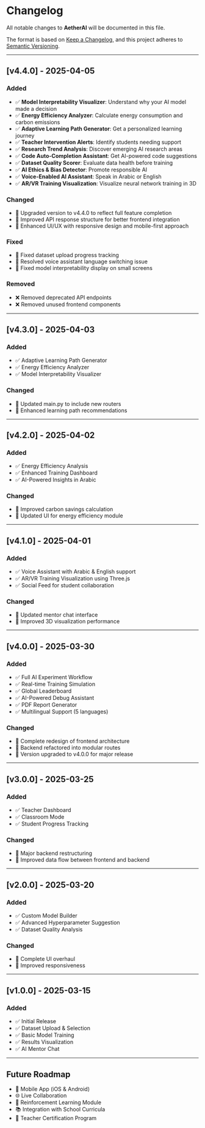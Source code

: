 # Changelog

All notable changes to **AetherAI** will be documented in this file.

The format is based on [Keep a Changelog](https://keepachangelog.com/en/1.0.0/), and this project adheres to [Semantic Versioning](https://semver.org/spec/v2.0.0.html).

---

## [v4.4.0] - 2025-04-05

### Added
- ✅ **Model Interpretability Visualizer**: Understand why your AI model made a decision
- ✅ **Energy Efficiency Analyzer**: Calculate energy consumption and carbon emissions
- ✅ **Adaptive Learning Path Generator**: Get a personalized learning journey
- ✅ **Teacher Intervention Alerts**: Identify students needing support
- ✅ **Research Trend Analysis**: Discover emerging AI research areas
- ✅ **Code Auto-Completion Assistant**: Get AI-powered code suggestions
- ✅ **Dataset Quality Scorer**: Evaluate data health before training
- ✅ **AI Ethics & Bias Detector**: Promote responsible AI
- ✅ **Voice-Enabled AI Assistant**: Speak in Arabic or English
- ✅ **AR/VR Training Visualization**: Visualize neural network training in 3D

### Changed
- 🔄 Upgraded version to v4.4.0 to reflect full feature completion
- 🔄 Improved API response structure for better frontend integration
- 🔄 Enhanced UI/UX with responsive design and mobile-first approach

### Fixed
- 🐛 Fixed dataset upload progress tracking
- 🐛 Resolved voice assistant language switching issue
- 🐛 Fixed model interpretability display on small screens

### Removed
- ❌ Removed deprecated API endpoints
- ❌ Removed unused frontend components

---

## [v4.3.0] - 2025-04-03

### Added
- ✅ Adaptive Learning Path Generator
- ✅ Energy Efficiency Analyzer
- ✅ Model Interpretability Visualizer

### Changed
- 🔄 Updated main.py to include new routers
- 🔄 Enhanced learning path recommendations

---

## [v4.2.0] - 2025-04-02

### Added
- ✅ Energy Efficiency Analysis
- ✅ Enhanced Training Dashboard
- ✅ AI-Powered Insights in Arabic

### Changed
- 🔄 Improved carbon savings calculation
- 🔄 Updated UI for energy efficiency module

---

## [v4.1.0] - 2025-04-01

### Added
- ✅ Voice Assistant with Arabic & English support
- ✅ AR/VR Training Visualization using Three.js
- ✅ Social Feed for student collaboration

### Changed
- 🔄 Updated mentor chat interface
- 🔄 Improved 3D visualization performance

---

## [v4.0.0] - 2025-03-30

### Added
- ✅ Full AI Experiment Workflow
- ✅ Real-time Training Simulation
- ✅ Global Leaderboard
- ✅ AI-Powered Debug Assistant
- ✅ PDF Report Generator
- ✅ Multilingual Support (5 languages)

### Changed
- 🔄 Complete redesign of frontend architecture
- 🔄 Backend refactored into modular routes
- 🔄 Version upgraded to v4.0.0 for major release

---

## [v3.0.0] - 2025-03-25

### Added
- ✅ Teacher Dashboard
- ✅ Classroom Mode
- ✅ Student Progress Tracking

### Changed
- 🔄 Major backend restructuring
- 🔄 Improved data flow between frontend and backend

---

## [v2.0.0] - 2025-03-20

### Added
- ✅ Custom Model Builder
- ✅ Advanced Hyperparameter Suggestion
- ✅ Dataset Quality Analysis

### Changed
- 🔄 Complete UI overhaul
- 🔄 Improved responsiveness

---

## [v1.0.0] - 2025-03-15

### Added
- ✅ Initial Release
- ✅ Dataset Upload & Selection
- ✅ Basic Model Training
- ✅ Results Visualization
- ✅ AI Mentor Chat

---

## Future Roadmap
- 🚀 Mobile App (iOS & Android)
- 🌐 Live Collaboration
- 🧠 Reinforcement Learning Module
- 📚 Integration with School Curricula
- 🏫 Teacher Certification Program
